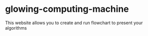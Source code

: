 # glowing-computing-machine
This website allows you to create and run flowchart to present your algorithms
